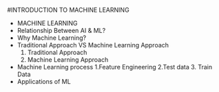 #INTRODUCTION TO MACHINE LEARNING
- MACHINE LEARNING
- Relationship Between AI & ML?
- Why Machine Learning?
- Traditional Approach VS Machine Learning Approach
  1. Traditional Approach
  2. Machine Learning Approach
- Machine Learning process
  1.Feature Engineering
  2.Test data
  3. Train Data
- Applications of ML
